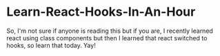 # Learn-React-Hooks-In-An-Hour
So, I'm not sure if anyone is reading this but if you are, I recently learned react using class components but then I learned that react switched to hooks, so learn that today. Yay!
